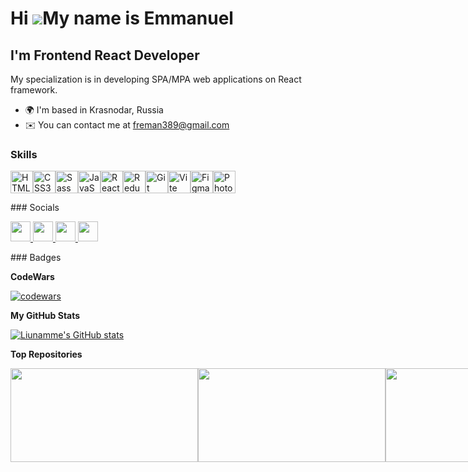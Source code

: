 Hi ![](https://user-images.githubusercontent.com/18350557/176309783-0785949b-9127-417c-8b55-ab5a4333674e.gif)My name is Emmanuel
================================================================================================================================

I'm Frontend React Developer
----------------------------

My specialization is in developing SPA/MPA web applications on React framework.

* 🌍 I'm based in Krasnodar, Russia
* ✉️ You can contact me at [freman389@gmail.com](mailto:freman389@gmail.com)

### Skills

<p align="left"><a href="https://developer.mozilla.org/en-US/docs/Glossary/HTML5" target="_blank" rel="noreferrer"><img src="https://raw.githubusercontent.com/danielcranney/readme-generator/main/public/icons/skills/html5-colored.svg" width="36" height="36" alt="HTML5" /></a><a href="https://www.w3.org/TR/CSS/#css" target="_blank" rel="noreferrer"><img src="https://raw.githubusercontent.com/danielcranney/readme-generator/main/public/icons/skills/css3-colored.svg" width="36" height="36" alt="CSS3" /></a><a href="https://sass-lang.com/" target="_blank" rel="noreferrer"><img src="https://raw.githubusercontent.com/danielcranney/readme-generator/main/public/icons/skills/sass-colored.svg" width="36" height="36" alt="Sass" /></a><a href="https://developer.mozilla.org/en-US/docs/Web/JavaScript" target="_blank" rel="noreferrer"><img src="https://raw.githubusercontent.com/danielcranney/readme-generator/main/public/icons/skills/javascript-colored.svg" width="36" height="36" alt="JavaScript" /></a><a href="https://reactjs.org/" target="_blank" rel="noreferrer"><img src="https://raw.githubusercontent.com/danielcranney/readme-generator/main/public/icons/skills/react-colored.svg" width="36" height="36" alt="React" /></a><a href="https://redux.js.org/" target="_blank" rel="noreferrer"><img src="https://raw.githubusercontent.com/danielcranney/readme-generator/main/public/icons/skills/redux-colored.svg" width="36" height="36" alt="Redux" /></a><a href="https://git-scm.com/" target="_blank" rel="noreferrer"><img src="https://raw.githubusercontent.com/danielcranney/readme-generator/main/public/icons/skills/git-colored.svg" width="36" height="36" alt="Git" /></a><a href="https://vitejs.dev/" target="_blank" rel="noreferrer"><img src="https://raw.githubusercontent.com/danielcranney/readme-generator/main/public/icons/skills/vite-colored.svg" width="36" height="36" alt="Vite" /></a><a href="https://www.figma.com/" target="_blank" rel="noreferrer"><img src="https://raw.githubusercontent.com/danielcranney/readme-generator/main/public/icons/skills/figma-colored.svg" width="36" height="36" alt="Figma" /></a><a href="https://www.adobe.com/uk/products/photoshop.html" target="_blank" rel="noreferrer"><img src="https://raw.githubusercontent.com/danielcranney/readme-generator/main/public/icons/skills/photoshop-colored.svg" width="36" height="36" alt="Photoshop" /></a> </p>
### Socials <p align="left"> 

<a href="https://www.github.com/Liunamme" target="_blank" rel="noreferrer"> <picture> <source media="(prefers-color-scheme: dark)" srcset="https://raw.githubusercontent.com/danielcranney/readme-generator/main/public/icons/socials/github-dark.svg" /> <source media="(prefers-color-scheme: light)" srcset="https://raw.githubusercontent.com/danielcranney/readme-generator/main/public/icons/socials/github.svg" /> <img src="https://raw.githubusercontent.com/danielcranney/readme-generator/main/public/icons/socials/github.svg" width="32" height="32" /> </picture> </a><a href="https://discordapp.com/users/312291477864841216/" target="_blank" rel="noreferrer"> <picture> <source media="(prefers-color-scheme: dark)" srcset="https://www.svgrepo.com/show/331368/discord-v2.svg" /> <source media="(prefers-color-scheme: light)" srcset="https://www.svgrepo.com/show/331368/discord-v2.svg" /> <img src="https://www.svgrepo.com/show/331368/discord-v2.svg" width="32" height="32" /> </picture> </a><a href="http://www.instagram.com/liunamme" target="_blank" rel="noreferrer"> <picture> <source media="(prefers-color-scheme: dark)" srcset="https://raw.githubusercontent.com/danielcranney/readme-generator/main/public/icons/socials/instagram.svg" /> <source media="(prefers-color-scheme: light)" srcset="https://raw.githubusercontent.com/danielcranney/readme-generator/main/public/icons/socials/instagram.svg" /> <img src="https://raw.githubusercontent.com/danielcranney/readme-generator/main/public/icons/socials/instagram.svg" width="32" height="32" /> </picture> </a><a href="http://www.t.me/liunamme" target="_blank" rel="noreferrer"> <picture> <source media="(prefers-color-scheme: dark)" srcset="https://www.svgrepo.com/show/349527/telegram.svg" /> <source media="(prefers-color-scheme: light)" srcset="https://www.svgrepo.com/show/349527/telegram.svg" /> <img src="https://www.svgrepo.com/show/349527/telegram.svg" width="32" height="32" /> </picture> </a> 

</p>
### Badges

<b>CodeWars</b>

[![codewars](https://www.codewars.com/users/Liunamme/badges/large)](https://www.codewars.com/users/Liunamme/)

<b>My GitHub Stats</b>

<a href="http://www.github.com/Liunamme"><img src="https://github-readme-stats.vercel.app/api?username=Liunamme&show_icons=true&hide=prs,issues,contribs&title_color=ef4444&text_color=ffffff&icon_color=facc15&bg_color=1c1917&hide_border=true&show_icons=true" alt="Liunamme's GitHub stats" /></a>

<b>Top Repositories</b>

<div style="display: flex; justify-content: start;" align="start" flex-direction="column">
  <a href="https://github.com/Liunamme/MafiaLegacy" style="flex: 1; width: 300px; height: 150px;">
    <img width="300px" height="150px"  src="https://github-readme-stats.vercel.app/api/pin/?username=Liunamme&repo=MafiaLegacy&title_color=ef4444&text_color=ffffff&icon_color=facc15&bg_color=1c1917&hide_border=true&locale=en" />
  </a>
  <a href="https://github.com/Liunamme/BlackWall" style="flex: 1; width: 300px; height: 150px;">
    <img width="300px" height="150px" src="https://github-readme-stats.vercel.app/api/pin/?username=Liunamme&repo=BlackWall&title_color=ef4444&text_color=ffffff&icon_color=facc15&bg_color=1c1917&hide_border=true&locale=en" />
  </a>
  <a href="https://github.com/Liunamme/EnglishGuru" style="flex: 1; width: 300px; height: 150px;">
    <img width="300px" height="150px"  src="https://github-readme-stats.vercel.app/api/pin/?username=Liunamme&repo=EnglishGuru&title_color=ef4444&text_color=ffffff&icon_color=facc15&bg_color=1c1917&hide_border=true&locale=en" />
  </a>
      <a href="https://github.com/Liunamme/techtackCE" style="flex: 1; width: 300px; height: 150px;">
    <img width="300px" height="150px" src="https://github-readme-stats.vercel.app/api/pin/?username=Liunamme&repo=techtackCE&title_color=ef4444&text_color=ffffff&icon_color=facc15&bg_color=1c1917&hide_border=true&locale=en" />
  </a>
  <a href="https://github.com/Liunamme/portfolio" style="flex: 1; width: 300px; height: 150px;">
    <img width="300px" height="150px" src="https://github-readme-stats.vercel.app/api/pin/?username=Liunamme&repo=portfolio&title_color=ef4444&text_color=ffffff&icon_color=facc15&bg_color=1c1917&hide_border=true&locale=en" />
  </a>
</div>
